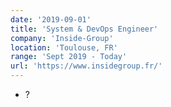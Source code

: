 ```yaml
---
date: '2019-09-01'
title: 'System & DevOps Engineer'
company: 'Inside-Group'
location: 'Toulouse, FR'
range: 'Sept 2019 - Today'
url: 'https://www.insidegroup.fr/'
---
```


- ?
